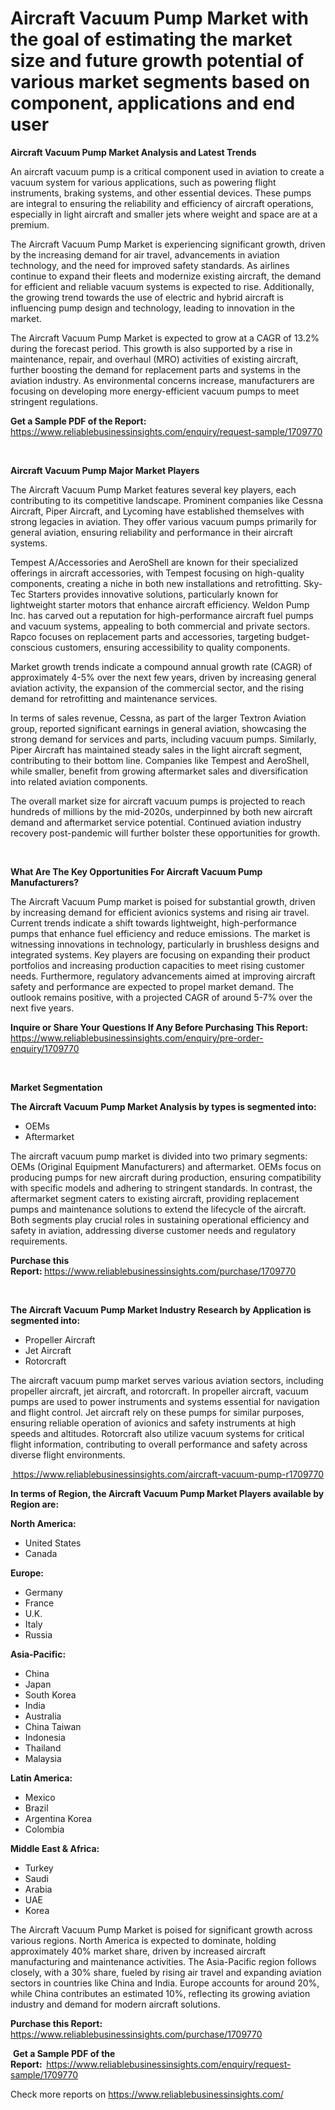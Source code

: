 <p><h1>Aircraft Vacuum Pump Market with the goal of estimating the market size and future growth potential of various market segments based on component, applications and end user</h1></p><p><strong>Aircraft Vacuum Pump Market Analysis and Latest Trends</strong></p>
<p><p>An aircraft vacuum pump is a critical component used in aviation to create a vacuum system for various applications, such as powering flight instruments, braking systems, and other essential devices. These pumps are integral to ensuring the reliability and efficiency of aircraft operations, especially in light aircraft and smaller jets where weight and space are at a premium.</p><p>The Aircraft Vacuum Pump Market is experiencing significant growth, driven by the increasing demand for air travel, advancements in aviation technology, and the need for improved safety standards. As airlines continue to expand their fleets and modernize existing aircraft, the demand for efficient and reliable vacuum systems is expected to rise. Additionally, the growing trend towards the use of electric and hybrid aircraft is influencing pump design and technology, leading to innovation in the market.</p><p>The Aircraft Vacuum Pump Market is expected to grow at a CAGR of 13.2% during the forecast period. This growth is also supported by a rise in maintenance, repair, and overhaul (MRO) activities of existing aircraft, further boosting the demand for replacement parts and systems in the aviation industry. As environmental concerns increase, manufacturers are focusing on developing more energy-efficient vacuum pumps to meet stringent regulations.</p></p>
<p><strong>Get a Sample PDF of the Report:&nbsp;</strong> <a href="https://www.reliablebusinessinsights.com/enquiry/request-sample/1709770?utm_campaign=1138&utm_medium=2&utm_source=Github&utm_content=ia&utm_term=10012025&utm_id=aircraft-vacuum-pump">https://www.reliablebusinessinsights.com/enquiry/request-sample/1709770</a></p>
<p>&nbsp;</p>
<p><strong>Aircraft Vacuum Pump Major Market Players</strong></p>
<p><p>The Aircraft Vacuum Pump Market features several key players, each contributing to its competitive landscape. Prominent companies like Cessna Aircraft, Piper Aircraft, and Lycoming have established themselves with strong legacies in aviation. They offer various vacuum pumps primarily for general aviation, ensuring reliability and performance in their aircraft systems.</p><p>Tempest A/Accessories and AeroShell are known for their specialized offerings in aircraft accessories, with Tempest focusing on high-quality components, creating a niche in both new installations and retrofitting. Sky-Tec Starters provides innovative solutions, particularly known for lightweight starter motors that enhance aircraft efficiency. Weldon Pump Inc. has carved out a reputation for high-performance aircraft fuel pumps and vacuum systems, appealing to both commercial and private sectors. Rapco focuses on replacement parts and accessories, targeting budget-conscious customers, ensuring accessibility to quality components.</p><p>Market growth trends indicate a compound annual growth rate (CAGR) of approximately 4-5% over the next few years, driven by increasing general aviation activity, the expansion of the commercial sector, and the rising demand for retrofitting and maintenance services.</p><p>In terms of sales revenue, Cessna, as part of the larger Textron Aviation group, reported significant earnings in general aviation, showcasing the strong demand for services and parts, including vacuum pumps. Similarly, Piper Aircraft has maintained steady sales in the light aircraft segment, contributing to their bottom line. Companies like Tempest and AeroShell, while smaller, benefit from growing aftermarket sales and diversification into related aviation components.</p><p>The overall market size for aircraft vacuum pumps is projected to reach hundreds of millions by the mid-2020s, underpinned by both new aircraft demand and aftermarket service potential. Continued aviation industry recovery post-pandemic will further bolster these opportunities for growth.</p></p>
<p>&nbsp;</p>
<p><strong>What Are The Key Opportunities For Aircraft Vacuum Pump Manufacturers?</strong></p>
<p><p>The Aircraft Vacuum Pump market is poised for substantial growth, driven by increasing demand for efficient avionics systems and rising air travel. Current trends indicate a shift towards lightweight, high-performance pumps that enhance fuel efficiency and reduce emissions. The market is witnessing innovations in technology, particularly in brushless designs and integrated systems. Key players are focusing on expanding their product portfolios and increasing production capacities to meet rising customer needs. Furthermore, regulatory advancements aimed at improving aircraft safety and performance are expected to propel market demand. The outlook remains positive, with a projected CAGR of around 5-7% over the next five years.</p></p>
<p><strong>Inquire or Share Your Questions If Any Before Purchasing This Report:</strong> <a href="https://www.reliablebusinessinsights.com/enquiry/pre-order-enquiry/1709770?utm_campaign=1138&utm_medium=2&utm_source=Github&utm_content=ia&utm_term=10012025&utm_id=aircraft-vacuum-pump">https://www.reliablebusinessinsights.com/enquiry/pre-order-enquiry/1709770</a></p>
<p>&nbsp;</p>
<p><strong>Market Segmentation</strong></p>
<p><strong>The Aircraft Vacuum Pump Market Analysis by types is segmented into:</strong></p>
<p><ul><li>OEMs</li><li>Aftermarket</li></ul></p>
<p><p>The aircraft vacuum pump market is divided into two primary segments: OEMs (Original Equipment Manufacturers) and aftermarket. OEMs focus on producing pumps for new aircraft during production, ensuring compatibility with specific models and adhering to stringent standards. In contrast, the aftermarket segment caters to existing aircraft, providing replacement pumps and maintenance solutions to extend the lifecycle of the aircraft. Both segments play crucial roles in sustaining operational efficiency and safety in aviation, addressing diverse customer needs and regulatory requirements.</p></p>
<p><strong>Purchase this Report:&nbsp;</strong><a href="https://www.reliablebusinessinsights.com/purchase/1709770?utm_campaign=1138&utm_medium=2&utm_source=Github&utm_content=ia&utm_term=10012025&utm_id=aircraft-vacuum-pump">https://www.reliablebusinessinsights.com/purchase/1709770</a></p>
<p>&nbsp;</p>
<p><strong>The Aircraft Vacuum Pump Market Industry Research by Application is segmented into:</strong></p>
<p><ul><li>Propeller Aircraft</li><li>Jet Aircraft</li><li>Rotorcraft</li></ul></p>
<p><p>The aircraft vacuum pump market serves various aviation sectors, including propeller aircraft, jet aircraft, and rotorcraft. In propeller aircraft, vacuum pumps are used to power instruments and systems essential for navigation and flight control. Jet aircraft rely on these pumps for similar purposes, ensuring reliable operation of avionics and safety instruments at high speeds and altitudes. Rotorcraft also utilize vacuum systems for critical flight information, contributing to overall performance and safety across diverse flight environments.</p></p>
<p><a href="https://www.reliablebusinessinsights.com/aircraft-vacuum-pump-r1709770?utm_campaign=1138&utm_medium=2&utm_source=Github&utm_content=ia&utm_term=10012025&utm_id=aircraft-vacuum-pump">&nbsp;https://www.reliablebusinessinsights.com/aircraft-vacuum-pump-r1709770</a></p>
<p><strong>In terms of Region, the Aircraft Vacuum Pump Market Players available by Region are:</strong></p>
<p>
    <p> <strong> North America: </strong>
        <ul>
            <li>United States</li>
            <li>Canada</li>
        </ul>
        </p> 
    <p> <strong> Europe: </strong>
        <ul>
            <li>Germany</li>
            <li>France</li>
            <li>U.K.</li>
            <li>Italy</li>
            <li>Russia</li>
        </ul>
        </p> 
    <p> <strong> Asia-Pacific: </strong>
        <ul>
            <li>China</li>
            <li>Japan</li>
            <li>South Korea</li>
            <li>India</li>
            <li>Australia</li>
            <li>China Taiwan</li>
            <li>Indonesia</li>
            <li>Thailand</li>
            <li>Malaysia</li>
        </ul>
        </p> 
    <p> <strong> Latin America: </strong>
        <ul>
            <li>Mexico</li>
            <li>Brazil</li>
            <li>Argentina Korea</li>
            <li>Colombia</li>
        </ul>
        </p> 
    <p> <strong> Middle East & Africa: </strong>
        <ul>
            <li>Turkey</li>
            <li>Saudi</li>
            <li>Arabia</li>
            <li>UAE</li>
            <li>Korea</li>
        </ul>
    </p>
    </p>
<p><p>The Aircraft Vacuum Pump Market is poised for significant growth across various regions. North America is expected to dominate, holding approximately 40% market share, driven by increased aircraft manufacturing and maintenance activities. The Asia-Pacific region follows closely, with a 30% share, fueled by rising air travel and expanding aviation sectors in countries like China and India. Europe accounts for around 20%, while China contributes an estimated 10%, reflecting its growing aviation industry and demand for modern aircraft solutions.</p></p>
<p><strong>Purchase this Report: </strong><a href="https://www.reliablebusinessinsights.com/purchase/1709770?utm_campaign=1138&utm_medium=2&utm_source=Github&utm_content=ia&utm_term=10012025&utm_id=aircraft-vacuum-pump">https://www.reliablebusinessinsights.com/purchase/1709770</a></p>
<p>&nbsp;<strong>Get a Sample PDF of the Report:&nbsp;&nbsp;</strong><a href="https://www.reliablebusinessinsights.com/enquiry/request-sample/1709770?utm_campaign=1138&utm_medium=2&utm_source=Github&utm_content=ia&utm_term=10012025&utm_id=aircraft-vacuum-pump">https://www.reliablebusinessinsights.com/enquiry/request-sample/1709770</a></p>
<p><strong></strong></p>
<p>Check more reports on <a href="https://www.reliablebusinessinsights.com/?utm_campaign=1138&utm_medium=2&utm_source=Github&utm_content=ia&utm_term=10012025&utm_id=aircraft-vacuum-pump">https://www.reliablebusinessinsights.com/</a></p>